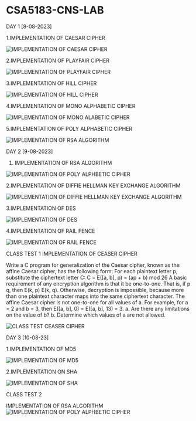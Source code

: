 # CSA5183-CNS-LAB

DAY 1 [8-08-2023]

1.IMPLEMENTATION OF CAESAR CIPHER

  ![IMPLEMENTATION OF CAESAR CIPHER](https://github.com/geethikageethika/CSA5183-CNS-LAB/assets/112924807/5ddd56df-4791-4416-981e-327f99ea1030)

2.IMPLEMENTATION OF PLAYFAIR CIPHER

  ![IMPLEMENTATION OF PLAYFAIR CIPHER](https://github.com/geethikageethika/CSA5183-CNS-LAB/assets/112924807/dfe14e37-206b-482d-b705-06d0587a3a75)

3.IMPLEMENTATION OF HILL CIPHER

  ![IMPLEMENTATION OF HILL CIPHER](https://github.com/geethikageethika/CSA5183-CNS-LAB/assets/112924807/d3158200-7840-4612-a735-363a6d0d89c1)

4.IMPLEMENTATION OF MONO ALPHABETIC CIPHER

  ![IMPLEMENTATION OF MONO ALABETIC CIPHER](https://github.com/geethikageethika/CSA5183-CNS-LAB/assets/112924807/3a7ab679-56bd-4d36-9f9d-d65764d2109b)


5.IMPLEMENTATION OF POLY ALPHABETIC CIPHER

  ![IMPLEMENTATION OF RSA ALGORITHM](https://github.com/geethikageethika/CSA5183-CNS-LAB/assets/112924807/131b22f9-9a8c-4ae0-8794-4561b1bd9981)




DAY 2 [9-08-2023]

1. IMPLEMENTATION OF RSA ALGORITHM

  ![IMPLEMENTATION OF POLY ALPHBETIC CIPHER](https://github.com/geethikageethika/CSA5183-CNS-LAB/assets/112924807/17275757-43cb-413d-a7fc-0e4bc64e72f4)

2.IMPLEMENTATION OF DIFFIE HELLMAN KEY EXCHANGE ALGORITHM

  ![IMPLEMENTATION OF DIFFIE HELLMAN KEY EXCHANGE ALGORITHM](https://github.com/geethikageethika/CSA5183-CNS-LAB/assets/112924807/82c03cb8-362b-4870-9ae1-d72259dc6174)

3.IMPLEMENTATION OF DES

  ![IMPLEMENTATION OF DES](https://github.com/geethikageethika/CSA5183-CNS-LAB/assets/112924807/ea3aaea1-f314-46cb-9d42-84dfba3aa65d)

4.IMPLEMENTATION OF RAIL FENCE

![IMPLEMENTATION OF RAIL FENCE](https://github.com/geethikageethika/CSA5183-CNS-LAB/assets/112924807/c9997f67-2aac-4a43-a670-5334114a9db5)


CLASS TEST 1
IMPLEMENTATION OF CEASER CIPHER


Write a C program for generalization of the Caesar cipher, known as the affine Caesar cipher, has the
following form: For each plaintext letter p, substitute the ciphertext letter C: C = E([a, b], p) = (ap + b) 
mod 26 A basic requirement of any encryption algorithm is that it be one-to-one. That is, if p q, then 
E(k, p) E(k, q). Otherwise, decryption is impossible, because more than one plaintext character maps into 
the same ciphertext character. The affine Caesar cipher is not one-to-one for all values of a. For example, 
for a = 2 and b = 3, then E([a, b], 0) = E([a, b], 13) = 3.
a. Are there any limitations on the value of b? 
b. Determine which values of a are not allowed.

![CLASS TEST CEASER CIPHER](https://github.com/geethikageethika/CSA5183-CNS-LAB/assets/112924807/a72efc58-b4ff-436d-ac2b-542279c7b8f6)


DAY 3 [10-08-23]

1.IMPLEMENTATION OF MD5

![IMPLEMENTATION OF MD5](https://github.com/geethikageethika/CSA5183-CNS-LAB/assets/112924807/f1849327-71fd-4da5-90de-b32907f5d7cb)

2.IMPLEMENTATION ON SHA

![IMPLEMENTATION OF SHA](https://github.com/geethikageethika/CSA5183-CNS-LAB/assets/112924807/1f8d4426-19e5-4065-b098-bf753ac5d626)

CLASS TEST 2

IMPLEMENTATION OF RSA ALGORITHM
  ![IMPLEMENTATION OF POLY ALPHBETIC CIPHER](https://github.com/geethikageethika/CSA5183-CNS-LAB/assets/112924807/17275757-43cb-413d-a7fc-0e4bc64e72f4)




